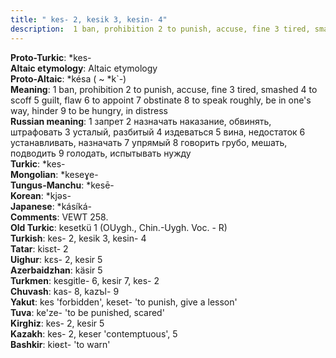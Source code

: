 ```yaml
---
title: " kes- 2, kesik 3, kesin- 4"
description:  1 ban, prohibition 2 to punish, accuse, fine 3 tired, smashed 4 to scoff 5 guilt, flaw 6 to appoint 7 obstinate 8 to speak roughly, be in one's way, hinder 9 to be hungry, in distress
---
```


<strong>Proto-Turkic</strong>:  *kes-<br>
<strong>Altaic etymology</strong>:  Altaic etymology<br>
<strong> Proto-Altaic</strong>:  *késa ( ~ *k`-)<br>
<strong>Meaning</strong>:  1 ban, prohibition 2 to punish, accuse, fine 3 tired, smashed 4 to scoff 5 guilt, flaw 6 to appoint 7 obstinate 8 to speak roughly, be in one's way, hinder 9 to be hungry, in distress<br>
<strong>Russian meaning</strong>:  1 запрет 2 назначать наказание, обвинять, штрафовать 3 усталый, разбитый 4 издеваться 5 вина, недостаток 6 устанавливать, назначать 7 упрямый 8 говорить грубо, мешать, подводить 9 голодать, испытывать нужду<br>
<strong>Turkic</strong>:  *kes-<br>
<strong>Mongolian</strong>:  *keseɣe-<br>
<strong>Tungus-Manchu</strong>:  *kesē-<br>
<strong>Korean</strong>:  *kjǝs-<br>
<strong>Japanese</strong>:  *kásíká-<br>
<strong>Comments</strong>:  VEWT 258.<br>
<strong>Old Turkic</strong>:  kesetkü 1 (OUygh., Chin.-Uygh. Voc. - R)<br>
<strong>Turkish</strong>:  kes- 2, kesik 3, kesin- 4<br>
<strong>Tatar</strong>:  kisɛt- 2<br>
<strong>Uighur</strong>:  kɛs- 2, kesir 5<br>
<strong>Azerbaidzhan</strong>:  käsir 5<br>
<strong>Turkmen</strong>:  kesgitle- 6, kesir 7, kes- 2<br>
<strong>Chuvash</strong>:  kas- 8, kazъl- 9<br>
<strong>Yakut</strong>:  kes 'forbidden', keset- 'to punish, give a lesson'<br>
<strong>Tuva</strong>:  ke'ze- 'to be punished, scared'<br>
<strong>Kirghiz</strong>:  kes- 2, kesir 5<br>
<strong>Kazakh</strong>:  kes- 2, keser 'contemptuous', 5<br>
<strong>Bashkir</strong>:  kiɵɛt- 'to warn'<br>


